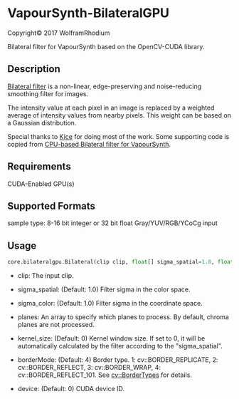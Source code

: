 # VapourSynth-BilateralGPU
Copyright© 2017 WolframRhodium

Bilateral filter for VapourSynth based on the OpenCV-CUDA library.
## Description
[Bilateral filter](https://en.wikipedia.org/wiki/Bilateral_filter) is a non-linear, edge-preserving and noise-reducing smoothing filter for images.

The intensity value at each pixel in an image is replaced by a weighted average of intensity values from nearby pixels. This weight can be based on a Gaussian distribution.

Special thanks to [Kice](https://github.com/kice) for doing most of the work. Some supporting code is copied from [CPU-based Bilateral filter for VapourSynth](https://github.com/HomeOfVapourSynthEvolution/VapourSynth-Bilateral).

## Requirements
CUDA-Enabled GPU(s)

## Supported Formats

sample type: 8-16 bit integer or 32 bit float Gray/YUV/RGB/YCoCg input

## Usage

```python
core.bilateralgpu.Bilateral(clip clip, float[] sigma_spatial=1.0, float[] sigma_color=1.0, int[] planes, int[] kernel_size=0, int[] borderMode=4, int[] device=0)
```

- clip:
    The input clip.

- sigma_spatial: (Default: 1.0)
    Filter sigma in the color space.

- sigma_color: (Default: 1.0)
    Filter sigma in the coordinate space.

- planes:
    An array to specify which planes to process.
    By default, chroma planes are not processed.

- kernel_size: (Default: 0)
    Kernel window size. If set to 0, it will be automatically calculated by the filter according to the "sigma_spatial".

- borderMode: (Default: 4)
    Border type. 1: cv::BORDER_REPLICATE, 2: cv::BORDER_REFLECT, 3: cv::BORDER_WRAP, 4: cv::BORDER_REFLECT_101.
	See [cv::BorderTypes](http://docs.opencv.org/3.2.0/d2/de8/group__core__array.html#ga209f2f4869e304c82d07739337eae7c5) for details.

- device: (Default: 0)
    CUDA device ID.

